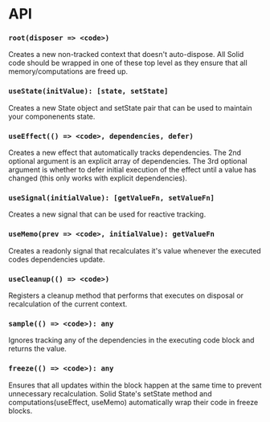 # API

### `root(disposer => <code>)`

Creates a new non-tracked context that doesn't auto-dispose. All Solid code should be wrapped in one of these top level as they ensure that all memory/computations are freed up.

### `useState(initValue): [state, setState]`

Creates a new State object and setState pair that can be used to maintain your componenents state.

### `useEffect(() => <code>, dependencies, defer)`

Creates a new effect that automatically tracks dependencies. The 2nd optional argument is an explicit array of dependencies. The 3rd optional argument is whether to defer initial execution of the effect until a value has changed (this only works with explicit dependencies).

### `useSignal(initialValue): [getValueFn, setValueFn]`

Creates a new signal that can be used for reactive tracking.

### `useMemo(prev => <code>, initialValue): getValueFn`

Creates a readonly signal that recalculates it's value whenever the executed codes dependencies update.

### `useCleanup(() => <code>)`

Registers a cleanup method that performs that executes on disposal or recalculation of the current context.

### `sample(() => <code>): any`

Ignores tracking any of the dependencies in the executing code block and returns the value.

### `freeze(() => <code>): any`

Ensures that all updates within the block happen at the same time to prevent unnecessary recalculation. Solid State's setState method and computations(useEffect, useMemo) automatically wrap their code in freeze blocks.